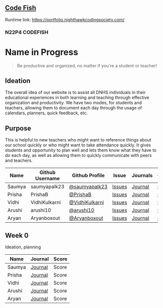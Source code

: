 ## [Code Fish](https://nighthawkcodingsociety.com/projectsearch/details/Flask%20Portfolio%20Starter)
Runtime link: https://portfolio.nighthawkcodingsociety.com/
### N22P4 CODEFISH
# Name in Progress
> Be productive and organized, no matter if you're a student or teacher!

## Ideation
The overall idea of our website is to assist all DNHS individuals in their educational experiences in both learning and teaching through effective organization and productivity. We have two modes, for students and teachers, allowing them to document each day through the usage of calendars, planners, quick feedback, etc. 

## Purpose
This is helpful to new teachers who might want to reference things about our school quickly or who might want to take attendance quickly. It gives students and opportunity to plan well and lets them know what they have to do each day, as well as allowing them to quickly communicate with peers and teachers.



| Name | Github Username | Github Profile | Issue | Journals | Commits |
| - | - | - | - | - | - |
| Saumya | saumyapalk23 | [@saumyapalk23](https://github.com/rpeddakama) | [Issues](https://github.com/raad1masum/AP-CSA-Tri-1-Project/issues/assigned/rpeddakama) | [Journal](https://drive.google.com/drive/folders/1pPq0Z7uad7MY3NJkkuK4iWQqUds9fYDI?usp=sharing) | [Commits](https://github.com/VidhiKulkarni/flask_portfolio/commits?author=saumyapalk23) |
| Prisha | PrishaB | [@PrishaB](https://github.com/PrishaB) | [Issues](https://github.com/VidhiKulkarni/flask_portfolio/issues?q=is%3Aopen+assignee%3APrishaB) | [Journal](https://drive.google.com/drive/folders/1pPq0Z7uad7MY3NJkkuK4iWQqUds9fYDI?usp=sharing) | [Commits](https://github.com/VidhiKulkarni/flask_portfolio/commits?author=PrishaB) |
| Vidhi | VidhiKulkarni | [@VidhiKulkarni](https://github.com/VidhiKulkarni) | [Issues](https://github.com/raad1masum/AP-CSA-Tri-1-Project/issues?q=is%3Aopen+assignee%3A%40me) | [Journal](https://drive.google.com/drive/folders/1pPq0Z7uad7MY3NJkkuK4iWQqUds9fYDI?usp=sharing) | [Commits](https://github.com/VidhiKulkarni/flask_portfolio/commits?author=VidhiKulkarni) |
| Arushi | arushi10 | [@arushi10](https://github.com/arushi10) | [Issues](https://github.com/VidhiKulkarni/flask_portfolio/issues?q=is%3Aopen+assignee%3Aarushi10) | [Journal](https://drive.google.com/drive/folders/1pPq0Z7uad7MY3NJkkuK4iWQqUds9fYDI?usp=sharing) | [Commits](https://github.com/VidhiKulkarni/flask_portfolio/commits?author=arushi10) |
| Aryan | Aryanboxout | [@Aryanboxout](https://github.com/Aryanboxout) | [Issues](https://github.com/VidhiKulkarni/flask_portfolio/issues?q=is%3Aopen+assignee%3AAryanboxout) | [Journal](https://drive.google.com/drive/folders/1pPq0Z7uad7MY3NJkkuK4iWQqUds9fYDI?usp=sharing) | [Commits](https://github.com/VidhiKulkarni/flask_portfolio/commits?author=Aryanboxout) |

## Week 0
Ideation, planning

| Name | Journal | Score |
| - | - | - | 
| Saumya | [Journal](https://docs.google.com/document/d/1EXl1swo0bu7gyd5L3cyih_qrAqvfPnW-5OEac6n07zs/edit) | Score |
| Prisha | [Journal](https://docs.google.com/document/d/16o3o5L5B4DmtTVELuLkJn74eIoZSZdqsb6bwgiK-lzw/edit) | Score |
| Vidhi | [Journal](https://docs.google.com/document/d/1EXl1swo0bu7gyd5L3cyih_qrAqvfPnW-5OEac6n07zs/edit) | Score |
| Arushi | [Journal](https://docs.google.com/document/d/16o3o5L5B4DmtTVELuLkJn74eIoZSZdqsb6bwgiK-lzw/edit) | Score |
| Aryan | [Journal](https://docs.google.com/document/d/16o3o5L5B4DmtTVELuLkJn74eIoZSZdqsb6bwgiK-lzw/edit) | Score |
